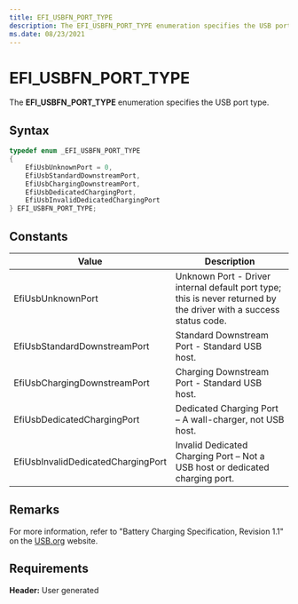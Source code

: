 ```yaml
---
title: EFI_USBFN_PORT_TYPE
description: The EFI_USBFN_PORT_TYPE enumeration specifies the USB port type.
ms.date: 08/23/2021
---
```


# EFI_USBFN_PORT_TYPE

The **EFI_USBFN_PORT_TYPE** enumeration specifies the USB port type.

## Syntax

```cpp
typedef enum _EFI_USBFN_PORT_TYPE
{
    EfiUsbUnknownPort = 0,
    EfiUsbStandardDownstreamPort,
    EfiUsbChargingDownstreamPort,
    EfiUsbDedicatedChargingPort,
    EfiUsbInvalidDedicatedChargingPort
} EFI_USBFN_PORT_TYPE;
```

## Constants

| Value | Description |
|--|--|
| EfiUsbUnknownPort | Unknown Port - Driver internal default port type; this is never returned by the driver with a success status code. |
| EfiUsbStandardDownstreamPort | Standard Downstream Port - Standard USB host. |
| EfiUsbChargingDownstreamPort | Charging Downstream Port - Standard USB host. |
| EfiUsbDedicatedChargingPort | Dedicated Charging Port – A wall-charger, not USB host. |
| EfiUsbInvalidDedicatedChargingPort | Invalid Dedicated Charging Port – Not a USB host or dedicated charging port. |

## Remarks

For more information, refer to "Battery Charging Specification, Revision 1.1" on the [USB.org](https://www.usb.org/documents) website.

## Requirements

**Header:** User generated
